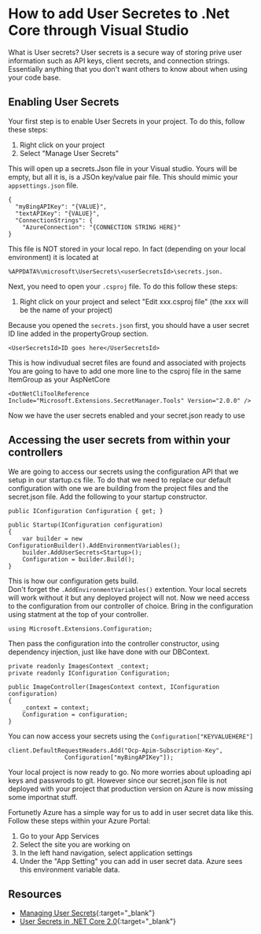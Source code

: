 # How to add User Secretes to .Net Core through Visual Studio

What is User secrets? User secrets is a secure way of storing prive user information
such as API keys, client secrets, and connection strings. Essentially anything that you 
don't want others to know about when using your code base. 

## Enabling User Secrets

Your first step is to enable User Secrets in your project. To do this, follow these steps:
1. Right click on your project
2. Select "Manage User Secrets"

 This will open up a secrets.Json file in your Visual studio. Yours will be empty, but
all it is, is a JSOn key/value pair file. This should mimic your `appsettings.json` file.

```
{
  "myBingAPIKey": "{VALUE}",
  "textAPIKey": "{VALUE}",
  "ConnectionStrings": {
    "AzureConnection": "{CONNECTION STRING HERE}"
}
```
This file is NOT stored in your local repo. In fact 
(depending on your local environment) it is located at  

`%APPDATA%\microsoft\UserSecrets\<userSecretsId>\secrets.json.`



Next, you need to open your `.csproj` file. To do this follow these steps:
1. Right click on your project and select "Edit xxx.csproj file" (the xxx will be the name of your project)


Because you opened the `secrets.json` first, you should have a 
user secret ID line added in the propertyGroup section.

```
<UserSecretsId>ID goes here</UserSecretsId>
```

This is how indivudual secret files are found and associated with projects
You are going to have to add one more line to the csproj file in the same ItemGroup 
as your AspNetCore

```
<DotNetCliToolReference Include="Microsoft.Extensions.SecretManager.Tools" Version="2.0.0" />
```

Now we have the user secrets enabled and your secret.json ready to use

## Accessing the user secrets from within your controllers

We are going to access our secrets using the configuration API that we setup in 
our startup.cs file. To do that we need to replace our default 
configuration with one we are building from the project files and the 
secret.json file. Add the following to your startup constructor.

```
public IConfiguration Configuration { get; }

public Startup(IConfiguration configuration)
{
    var builder = new ConfigurationBuilder().AddEnvironmentVariables();
    builder.AddUserSecrets<Startup>();
    Configuration = builder.Build();
}
```

This is how our configuration gets build.  
Don't forget the `.AddEnvironmentVariables()` extention. Your local secrets 
will work without it but any deployed project will not.
Now we need access to the configuration from our controller of choice.
Bring in the configuration using statment at the top of your controller.

```
using Microsoft.Extensions.Configuration;
```

Then pass the configuration into the controller constructor, using dependency injection,
just like have done with our DBContext.

```
private readonly ImagesContext _context;
private readonly IConfiguration Configuration;

public ImageController(ImagesContext context, IConfiguration configuration)
{
    _context = context;
    Configuration = configuration;
}
```
You can now access your secrets using the `Configuration["KEYVALUEHERE"]`

```
client.DefaultRequestHeaders.Add("Ocp-Apim-Subscription-Key", 
                Configuration["myBingAPIKey"]);
```

Your local project is now ready to go. No more worries about uploading api 
keys and passwrods to git. However since our secret.json file is not deployed 
with your project that production version on Azure is now missing some importnat 
stuff.

Fortunetly Azure has a simple way for us to add in user secret data like this. 
Follow these steps within your Azure Portal:
1. Go to your App Services
2. Select the site you are working on
2. In the left hand navigation, select application settings 
4. Under the "App Setting" you can add in user secret data. 
Azure sees this environment variable data.


## Resources
- [Managing User Secrets](https://blogs.msdn.microsoft.com/mihansen/2017/09/10/managing-secrets-in-net-core-2-0-apps/){:target="_blank"}
- [User Secrets in .NET Core 2.0](https://docs.microsoft.com/en-us/aspnet/core/security/app-secrets?view=aspnetcore-2.1&tabs=visual-studio){:target="_blank"}
